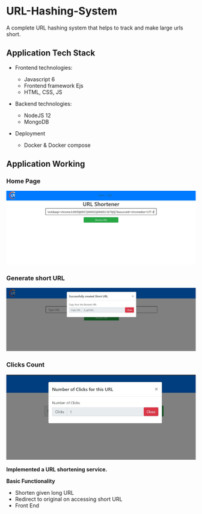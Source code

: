 # URL-Hashing-System
A complete URL hashing system that helps to track and make large urls short.

## Application Tech Stack
* Frontend technologies:
  * Javascript 6
  * Frontend framework Ejs
  * HTML, CSS, JS

* Backend technologies:
  * NodeJS 12
  * MongoDB

* Deployment
  * Docker & Docker compose

## Application Working
### Home Page
![Home](/Images/Home.jpg)

### Generate short URL
![Generate](/Images/GeneratedURL.jpg)

### Clicks Count
![ClicksCount](/Images/ClicksCount.jpg)

__Implemented a URL shortening service.__

__Basic Functionality__
* Shorten given long URL
* Redirect to original on accessing short URL
* Front End


